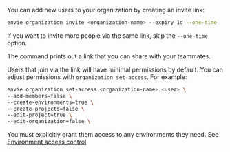 You can add new users to your organization by creating an invite link:

```bash
envie organization invite <organization-name> --expiry 1d --one-time
```

If you want to invite more people via the same link, skip the `--one-time` option.

The command prints out a link that you can share with your teammates.

Users that join via the link will have minimal permissions by default.
You can adjust permissions with `organization set-access`. For example:

```bash
envie organization set-access <organization-name> <user> \
--add-members=false \
--create-environments=true \
--create-projects=false \
--edit-project=true \
--edit-organization=false \
```

You must explicitly grant them access to any environments they need. See [Environment access control](https://web.envie.cloud/guide/environments/access-control)